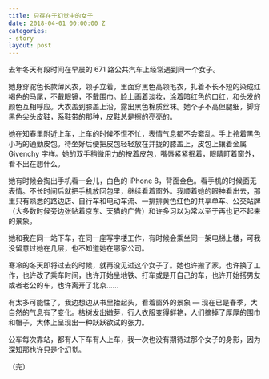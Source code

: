 ```yaml
---
title: 只存在于幻觉中的女子
date: 2018-04-01 00:00:00 Z
categories:
- story
layout: post
---
```


去年冬天有段时间在早晨的 671 路公共汽车上经常遇到同一个女子。



她身穿驼色长款薄风衣，领子立着，里面穿黑色高领毛衣，扎着不长不短的染成红褐色的马尾，不戴眼镜，不戴围巾。脸上画着淡妆，涂着暗红色的口红，和头发的颜色互相呼应。大衣盖到膝盖上沿，露出黑色棉质丝袜。她个子不高但腿细，脚穿黑色尖头皮鞋，系鞋带的那种，皮鞋总是擦的亮亮的。



她在知春里附近上车，上车的时候不慌不忙，表情气息都不会紊乱。手上拎着黑色小巧的通勤皮包。待坐好后便把皮包轻轻放在并拢的膝盖上，皮包上镶着金属 Givenchy 字样。她的双手稍微用力的按着皮包，嘴唇紧紧抿着，眼睛盯着窗外，看不出在想什么。



她有时候会掏出手机看一会儿，白色的 iPhone 8，背面金色。看手机的时候面无表情。不长时间后就把手机放回包里，继续看着窗外。我顺着她的眼神看出去，那里只有熟悉的路边店、自行车和电动车流、一排排黄色红色的共享单车、公交站牌（大多数时候旁边张贴着京东、天猫的广告）和许多习以为常以至于再也记不起来的景象。



她和我在同一站下车，在同一座写字楼工作，有时候会乘坐同一架电梯上楼，可我没留意过她在几层，也不知道她在哪家公司。



寒冷的冬天即将过去的时候，就再没见过这个女子了。她也许搬了家，也许换了工作，也许改了乘车时间，也许开始坐地铁、打车或是开自己的车，也许开始搭男友或者老公的车，也许离开了北京......



有太多可能性了，我边想边从书里抬起头，看着窗外的景象 — 现在已是春季，大自然的气息有了变化。枯树发出嫩芽，行人衣服变得鲜艳，人们摘掉了厚厚的围巾和帽子，大体上呈现出一种跃跃欲试的张力。



公车每次靠站，都有人下车有人上车，我一次也没有期待过那个女子的身影，因为深知那也许只是个幻觉。



（完）